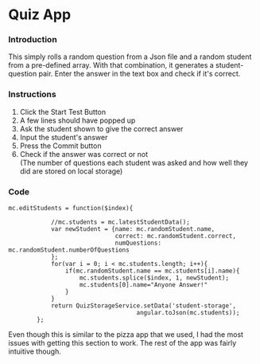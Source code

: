 # Quiz App

### Introduction
This simply rolls a random question from a Json file
and a random student from a pre-defined array.
With that combination, it generates a student-question
pair. Enter the answer in the text box and check if it's 
correct.

### Instructions
1. Click the Start Test Button
2. A few lines should have popped up
3. Ask the student shown to give the correct answer
4. Input the student's answer
5. Press the Commit button
6. Check if the answer was correct or not<br>
    (The number of questions each student was asked and
how well they did are stored on local storage)

### Code
```
mc.editStudents = function($index){
            
            //mc.students = mc.latestStudentData();
            var newStudent = {name: mc.randomStudent.name,
                              correct: mc.randomStudent.correct,
                              numQuestions: mc.randomStudent.numberOfQuestions
            };
            for(var i = 0; i < mc.students.length; i++){
                if(mc.randomStudent.name == mc.students[i].name){
                    mc.students.splice($index, 1, newStudent);
                    mc.students[0].name="Anyone Answer!"   
                }
            }
            return QuizStorageService.setData('student-storage', 
                                    angular.toJson(mc.students));
        };
```
Even though this is similar to the pizza app that we used, I had the most
issues with getting this section to work.
The rest of the app was fairly intuitive though.